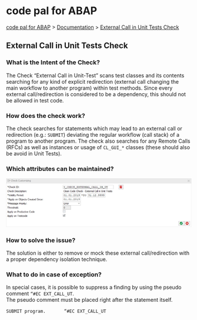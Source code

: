 # code pal for ABAP

[code pal for ABAP](../../README.md) > [Documentation](../check_documentation.md) > [External Call in Unit Tests Check](external-call-in-ut.md)

## External Call in Unit Tests Check

### What is the Intent of the Check?

The Check “External Call in Unit-Test” scans test classes and its contents searching for any kind of explicit redirection (external call changing the main workflow to another program) within test methods. Since every external call/redirection is considered to be a dependency, this should not be allowed in test code.

### How does the check work?

The check searches for statements which may lead to an external call or redirection (e.g.: `SUBMIT`) deviating the regular workflow (call stack) of a program to another program.
The check also searches for any Remote Calls (RFCs) as well as instances or usage of `CL_GUI_*` classes (these should also be avoid in Unit Tests).

### Which attributes can be maintained?

![Attributes](imgs/external_call_in_ut.png)

### How to solve the issue?

The solution is either to remove or mock these external call/redirection with a proper dependency isolation technique.

### What to do in case of exception?

In special cases, it is possible to suppress a finding by using the pseudo comment `“#EC EXT_CALL_UT`.  
The pseudo comment must be placed right after the statement itself.

```abap
SUBMIT program.       “#EC EXT_CALL_UT
```
